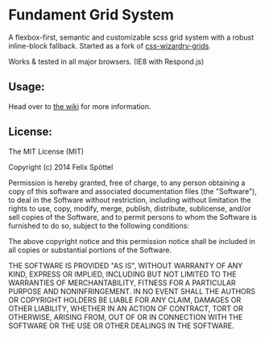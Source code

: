 # Fundament Grid System

A flexbox-first, semantic and customizable scss grid system with a robust inline-block fallback. Started as a fork of [css-wizardry-grids](https://github.com/csswizardry/csswizardry-grids).

Works & tested in all major browsers. (IE8 with Respond.js)

## Usage:

Head over to [the wiki](https://github.com/felics/fundament/wiki) for more information.

## License:

The MIT License (MIT)

Copyright (c) 2014 Felix Spöttel

Permission is hereby granted, free of charge, to any person obtaining a copy
of this software and associated documentation files (the "Software"), to deal
in the Software without restriction, including without limitation the rights
to use, copy, modify, merge, publish, distribute, sublicense, and/or sell
copies of the Software, and to permit persons to whom the Software is
furnished to do so, subject to the following conditions:

The above copyright notice and this permission notice shall be included in all
copies or substantial portions of the Software.

THE SOFTWARE IS PROVIDED "AS IS", WITHOUT WARRANTY OF ANY KIND, EXPRESS OR
IMPLIED, INCLUDING BUT NOT LIMITED TO THE WARRANTIES OF MERCHANTABILITY,
FITNESS FOR A PARTICULAR PURPOSE AND NONINFRINGEMENT. IN NO EVENT SHALL THE
AUTHORS OR COPYRIGHT HOLDERS BE LIABLE FOR ANY CLAIM, DAMAGES OR OTHER
LIABILITY, WHETHER IN AN ACTION OF CONTRACT, TORT OR OTHERWISE, ARISING FROM,
OUT OF OR IN CONNECTION WITH THE SOFTWARE OR THE USE OR OTHER DEALINGS IN THE
SOFTWARE.